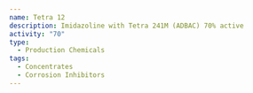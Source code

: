 ```yaml
---
name: Tetra 12
description: Imidazoline with Tetra 241M (ADBAC) 70% active
activity: "70"
type:
  - Production Chemicals
tags:
  - Concentrates
  - Corrosion Inhibitors
---
```

